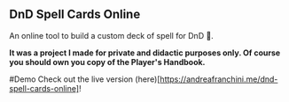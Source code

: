 ## DnD Spell Cards Online

An online tool to build a custom deck of spell for DnD 🐉.

**It was a project I made for private and didactic purposes only.
Of course you should own you copy of the Player's Handbook.**

#Demo
Check out the live version (here)[https://andreafranchini.me/dnd-spell-cards-online]!
